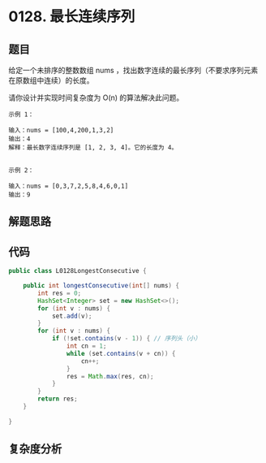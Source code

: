 # 0128. 最长连续序列

## 题目
给定一个未排序的整数数组 nums ，找出数字连续的最长序列（不要求序列元素在原数组中连续）的长度。

请你设计并实现时间复杂度为 O(n) 的算法解决此问题。




```
示例 1：

输入：nums = [100,4,200,1,3,2]
输出：4
解释：最长数字连续序列是 [1, 2, 3, 4]。它的长度为 4。


示例 2：

输入：nums = [0,3,7,2,5,8,4,6,0,1]
输出：9

```

## 解题思路


## 代码
```java
public class L0128LongestConsecutive {

    public int longestConsecutive(int[] nums) {
        int res = 0;
        HashSet<Integer> set = new HashSet<>();
        for (int v : nums) {
            set.add(v);
        }
        for (int v : nums) {
            if (!set.contains(v - 1)) { // 序列头（小）
                int cn = 1;
                while (set.contains(v + cn)) {
                    cn++;
                }
                res = Math.max(res, cn);
            }
        }
        return res;
    }
    
}
```

## 复杂度分析

